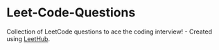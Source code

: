 # Leet-Code-Questions
Collection of LeetCode questions to ace the coding interview! - Created using [LeetHub](https://github.com/QasimWani/LeetHub).
